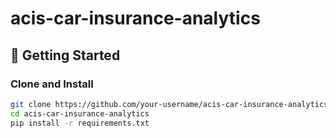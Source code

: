 # acis-car-insurance-analytics
## 🚀 Getting Started

### Clone and Install

```bash
git clone https://github.com/your-username/acis-car-insurance-analytics.git
cd acis-car-insurance-analytics
pip install -r requirements.txt
